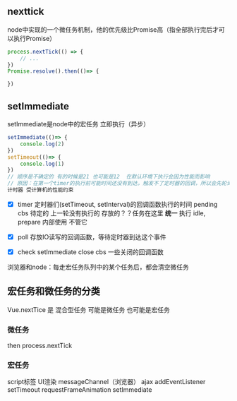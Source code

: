 ## nexttick
node中实现的一个微任务机制，他的优先级比Promise高（指全部执行完后才可以执行Promise）
```js
process.nextTick(() => {
    // ...
})
Promise.resolve().then(()=> {

})
```



## setImmediate
setImmediate是node中的宏任务
立即执行（异步）
```js
setImmediate(()=> {
    console.log(2)
})
setTimeout(()=> {
    console.log(1)
})
// 顺序是不确定的 有的时候是21 也可能是12  在默认环境下执行会因为性能而影响
// 原因：在第一个timer的执行前可能时间还没有到达，触发不了定时器的回调，所以会先轮询到下面的check来检测setImmediate 所以先后不一定
计时器 受计算机的性能约束


```

- [x] timer 定时器们(setTimeout, setInterval)的回调函数执行的时间
pending cbs 待定的 上一轮没有执行的 存放的？？任务在这里 **统一** 执行
idle, prepare 内部使用 不管它
- [x]  poll 存放IO读写的回调函数，等待定时器到达这个事件
- [x] check setImmediate
close cbs 一些关闭的回调函数


浏览器和node：每走宏任务队列中的某个任务后，都会清空微任务

## 宏任务和微任务的分类
Vue.nextTice 是 混合型任务 可能是微任务 也可能是宏任务
### 微任务
then    process.nextTick 
### 宏任务
script标签 UI渲染 messageChannel（浏览器）  ajax addEventListener setTimeout requestFrameAnimation setImmediate
